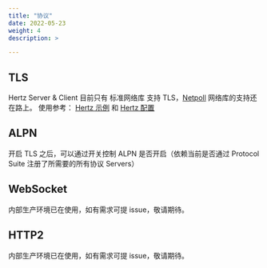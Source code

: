 ```yaml
---
title: "协议"
date: 2022-05-23
weight: 4
description: >

---
```


## TLS
Hertz Server & Client 目前只有 标准网络库 支持 TLS，[Netpoll](https://github.com/cloudwego/netpoll) 网络库的支持还在路上。
使用参考： [Hertz 示例](/zh/docs/hertz/tutorials/example/) 和 [Hertz 配置](/zh/docs/hertz/reference/config/)

## ALPN
开启 TLS 之后，可以通过开关控制 ALPN 是否开启（依赖当前是否通过 Protocol Suite 注册了所需要的所有协议 Servers）

## WebSocket
内部生产环境已在使用，如有需求可提 issue，敬请期待。

## HTTP2
内部生产环境已在使用，如有需求可提 issue，敬请期待。
